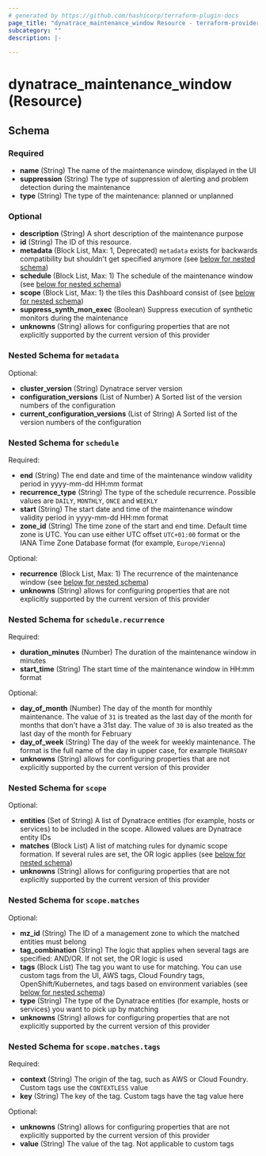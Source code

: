 ```yaml
---
# generated by https://github.com/hashicorp/terraform-plugin-docs
page_title: "dynatrace_maintenance_window Resource - terraform-provider-dynatrace"
subcategory: ""
description: |-
  
---
```


# dynatrace_maintenance_window (Resource)





<!-- schema generated by tfplugindocs -->
## Schema

### Required

- **name** (String) The name of the maintenance window, displayed in the UI
- **suppression** (String) The type of suppression of alerting and problem detection during the maintenance
- **type** (String) The type of the maintenance: planned or unplanned

### Optional

- **description** (String) A short description of the maintenance purpose
- **id** (String) The ID of this resource.
- **metadata** (Block List, Max: 1, Deprecated) `metadata` exists for backwards compatibility but shouldn't get specified anymore (see [below for nested schema](#nestedblock--metadata))
- **schedule** (Block List, Max: 1) The schedule of the maintenance window (see [below for nested schema](#nestedblock--schedule))
- **scope** (Block List, Max: 1) the tiles this Dashboard consist of (see [below for nested schema](#nestedblock--scope))
- **suppress_synth_mon_exec** (Boolean) Suppress execution of synthetic monitors during the maintenance
- **unknowns** (String) allows for configuring properties that are not explicitly supported by the current version of this provider

<a id="nestedblock--metadata"></a>
### Nested Schema for `metadata`

Optional:

- **cluster_version** (String) Dynatrace server version
- **configuration_versions** (List of Number) A Sorted list of the version numbers of the configuration
- **current_configuration_versions** (List of String) A Sorted list of the version numbers of the configuration


<a id="nestedblock--schedule"></a>
### Nested Schema for `schedule`

Required:

- **end** (String) The end date and time of the maintenance window validity period in yyyy-mm-dd HH:mm format
- **recurrence_type** (String) The type of the schedule recurrence. Possible values are `DAILY`, `MONTHLY`, `ONCE` and `WEEKLY`
- **start** (String) The start date and time of the maintenance window validity period in yyyy-mm-dd HH:mm format
- **zone_id** (String) The time zone of the start and end time. Default time zone is UTC. You can use either UTC offset `UTC+01:00` format or the IANA Time Zone Database format (for example, `Europe/Vienna`)

Optional:

- **recurrence** (Block List, Max: 1) The recurrence of the maintenance window (see [below for nested schema](#nestedblock--schedule--recurrence))
- **unknowns** (String) allows for configuring properties that are not explicitly supported by the current version of this provider

<a id="nestedblock--schedule--recurrence"></a>
### Nested Schema for `schedule.recurrence`

Required:

- **duration_minutes** (Number) The duration of the maintenance window in minutes
- **start_time** (String) The start time of the maintenance window in HH:mm format

Optional:

- **day_of_month** (Number) The day of the month for monthly maintenance.  The value of `31` is treated as the last day of the month for months that don't have a 31st day. The value of `30` is also treated as the last day of the month for February
- **day_of_week** (String) The day of the week for weekly maintenance.  The format is the full name of the day in upper case, for example `THURSDAY`
- **unknowns** (String) allows for configuring properties that are not explicitly supported by the current version of this provider



<a id="nestedblock--scope"></a>
### Nested Schema for `scope`

Optional:

- **entities** (Set of String) A list of Dynatrace entities (for example, hosts or services) to be included in the scope.  Allowed values are Dynatrace entity IDs
- **matches** (Block List) A list of matching rules for dynamic scope formation.  If several rules are set, the OR logic applies (see [below for nested schema](#nestedblock--scope--matches))
- **unknowns** (String) allows for configuring properties that are not explicitly supported by the current version of this provider

<a id="nestedblock--scope--matches"></a>
### Nested Schema for `scope.matches`

Optional:

- **mz_id** (String) The ID of a management zone to which the matched entities must belong
- **tag_combination** (String) The logic that applies when several tags are specified: AND/OR.  If not set, the OR logic is used
- **tags** (Block List) The tag you want to use for matching.  You can use custom tags from the UI, AWS tags, Cloud Foundry tags, OpenShift/Kubernetes, and tags based on environment variables (see [below for nested schema](#nestedblock--scope--matches--tags))
- **type** (String) The type of the Dynatrace entities (for example, hosts or services) you want to pick up by matching
- **unknowns** (String) allows for configuring properties that are not explicitly supported by the current version of this provider

<a id="nestedblock--scope--matches--tags"></a>
### Nested Schema for `scope.matches.tags`

Required:

- **context** (String) The origin of the tag, such as AWS or Cloud Foundry. Custom tags use the `CONTEXTLESS` value
- **key** (String) The key of the tag. Custom tags have the tag value here

Optional:

- **unknowns** (String) allows for configuring properties that are not explicitly supported by the current version of this provider
- **value** (String) The value of the tag. Not applicable to custom tags


